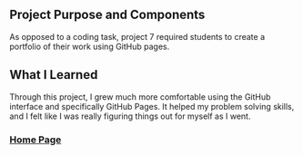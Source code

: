 ## Project Purpose and Components
As opposed to a coding task, project 7 required students to create a portfolio of their work using GitHub pages.

## What I Learned
Through this project, I grew much more comfortable using the GitHub interface and specifically GitHub Pages. It helped my problem solving skills, and I felt like I was really figuring things out for myself as I went.

### [Home Page](https://slynsky.github.io)


